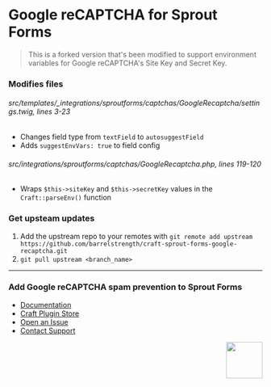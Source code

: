 # Google reCAPTCHA for Sprout Forms

> This is a forked version that's been modified to support environment variables for Google reCAPTCHA's Site Key and Secret Key.

### Modifies files

###### src/templates/_integrations/sproutforms/captchas/GoogleRecaptcha/settings.twig, lines 3-23
- Changes field type from `textField` to `autosuggestField`
- Adds `suggestEnvVars: true` to field config

###### src/integrations/sproutforms/captchas/GoogleRecaptcha.php, lines 119-120
- Wraps `$this->siteKey` and `$this->secretKey` values in the `Craft::parseEnv()` function

### Get upsteam updates
1. Add the upstream repo to your remotes with `git remote add upstream https://github.com/barrelstrength/craft-sprout-forms-google-recaptcha.git`
2. `git pull upstream <branch_name>`

***

### Add Google reCAPTCHA spam prevention to Sprout Forms 

- [Documentation](https://sprout.barrelstrengthdesign.com/docs/forms/)
- [Craft Plugin Store](https://plugins.craftcms.com/sprout-forms-google-recaptcha)
- [Open an Issue](https://github.com/barrelstrength/craft-sprout-forms-google-recaptcha/issues)
- [Contact Support](https://sprout.barrelstrengthdesign.com/docs/support/support.html)

<a href="https://sprout.barrelstrengthdesign.com" target="_blank">
  <img src="https://s3.amazonaws.com/sprout.barrelstrengthdesign.com-assets/content/plugins/sprout-icon.svg" width="72" height="72" align="right">
</a>
